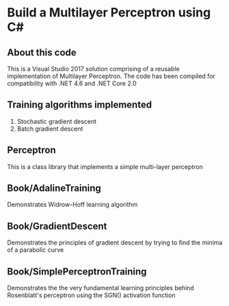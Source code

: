 #  Build a Multilayer Perceptron using C#

## About this code
This is a Visual Studio 2017 solution comprising of a reusable implementation of Multilayer Perceptron. The code has been compiled for compatibility with .NET 4.6 and .NET Core 2.0

## Training algorithms implemented
1. Stochastic gradient descent
2. Batch gradient descent

## Perceptron
This is a class library that implements a simple multi-layer perceptron

## Book/AdalineTraining
Demonstrates Widrow-Hoff learning algorithm

## Book/GradientDescent
Demonstrates the principles of gradient descent by trying to find the minima of a parabolic curve

## Book/SimplePerceptronTraining
Demonstrates the the very fundamental learning principles behind Rosenblatt's perceptron using the SGN() activation function

